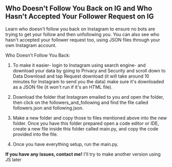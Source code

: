Who Doesn't Follow You Back on IG and Who Hasn't Accepted Your Follower Request on IG
-----------------------------------------------------------------------------------------
Learn who doesn't follow you back on Instagram to ensure no bots are trying to get your follow and then unfollowing you. 
You can also see who hasn't accepted your follower request too, using JSON files through your own Instagram account. 

Who Doesn't Follow You Back: 

1. To make it easier- login to Instagram using search engine- and download your data by going to Privacy and Security and scroll down to Data Download and tap Request download (it will take around 10 minutes for Instagram to send you the data) make sure it's downloaded as a JSON file (it won't run if it's an HTML file).

2. Download the folder that Instagram emailed to you and open the folder, then click on the followers_and_following and find the file called followers.json and following.json. 

3. Make a new folder and copy those to files mentioned above into the new folder. Once you have this folder prepared open a code editor or IDE, create a new file inside this folder called main.py, and copy the code provided into the file. 

4. Once you have everything setup, run the main.py.

**If you have any issues, contact me!** I'll try to make another version using JS later



